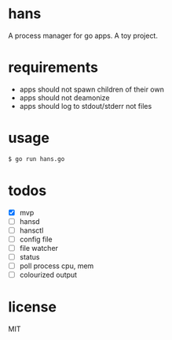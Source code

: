 # hans
A process manager for go apps. A toy project.

# requirements
- apps should not spawn children of their own
- apps should not deamonize
- apps should log to stdout/stderr not files

# usage
```bash
$ go run hans.go
```

# todos
- [x] mvp
- [ ] hansd
- [ ] hansctl
- [ ] config file
- [ ] file watcher
- [ ] status
- [ ] poll process cpu, mem
- [ ] colourized output

# license
MIT
